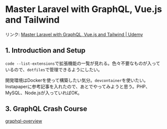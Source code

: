 # Master Laravel with GraphQL, Vue.js and Tailwind

リンク: [Master Laravel with GraphQL, Vue.js and Tailwind | Udemy](https://www.udemy.com/course/master-laravel-with-graphql-vuejs-and-tailwind/learn/lecture/21651630#overview)

## 1. Introduction and Setup

`code --list-extensions`で拡張機能の一覧が見れる。色々不要なものが入っているので、`dotfiles`で管理できるようにしたい。

開発環境はDockerを使って構築したい気分。`devcontainer`を使いたい。Instapaperに参考記事を入れたので、あとでやってみようと思う。PHP、MySQL、Node.jsが入っていればOK。

## 3. GraphQL Crash Course

[graphql-overview](file:///Users/gib0017/Downloads/graphql-overview.pdf)
